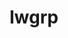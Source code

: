 ---
title: "lwgrp"
layout: cache
categories: [package, develop]
meta: {"versions": ["1.0.5"], "compilers": ["gcc@=11.1.0", "gcc@=11.3.0", "gcc@=7.5.0", "oneapi@=2023.0.0", "oneapi@=2023.1.0"], "oss": ["ubuntu18.04", "ubuntu20.04", "ubuntu22.04"], "platforms": ["linux"], "targets": ["ppc64le", "x86_64", "x86_64_v3"], "stacks": ["e4s", "e4s-oneapi", "e4s-power", "radiuss", "root", "tutorial"], "num_specs": 106, "num_specs_by_stack": {"radiuss": 50, "root": 106, "tutorial": 42, "e4s-power": 5, "e4s-oneapi": 5, "e4s": 4}}
spec_details: [{"hash": "7qjyhtbrtpqchpnt7y5fknxg5blpy7rb", "compiler": "gcc@=7.5.0", "versions": ["1.0.5"], "os": "ubuntu18.04", "platform": "linux", "target": "x86_64", "variants": ["+shared"], "stacks": ["radiuss", "root"], "size": "-", "tarball": "https://binaries.spack.io/develop/build_cache/linux-ubuntu18.04-x86_64/gcc-7.5.0/lwgrp-1.0.5/linux-ubuntu18.04-x86_64-gcc-7.5.0-lwgrp-1.0.5-7qjyhtbrtpqchpnt7y5fknxg5blpy7rb.spack"}, {"hash": "6qk3l7wowhl7l55fqpicbr2rhemlrt2v", "compiler": "gcc@=7.5.0", "versions": ["1.0.5"], "os": "ubuntu18.04", "platform": "linux", "target": "x86_64", "variants": ["build_system=autotools", "+shared"], "stacks": ["radiuss", "root"], "size": "-", "tarball": "https://binaries.spack.io/develop/build_cache/linux-ubuntu18.04-x86_64/gcc-7.5.0/lwgrp-1.0.5/linux-ubuntu18.04-x86_64-gcc-7.5.0-lwgrp-1.0.5-6qk3l7wowhl7l55fqpicbr2rhemlrt2v.spack"}, {"hash": "frcn7o5imtvd4wkln4oko5dwdu6fdlc6", "compiler": "gcc@=7.5.0", "versions": ["1.0.5"], "os": "ubuntu18.04", "platform": "linux", "target": "x86_64", "variants": ["+shared"], "stacks": ["tutorial", "root"], "size": "-", "tarball": "https://binaries.spack.io/develop/build_cache/linux-ubuntu18.04-x86_64/gcc-7.5.0/lwgrp-1.0.5/linux-ubuntu18.04-x86_64-gcc-7.5.0-lwgrp-1.0.5-frcn7o5imtvd4wkln4oko5dwdu6fdlc6.spack"}, {"hash": "kmztfawulzvqnecqxlst7tbzqjhkalsw", "compiler": "gcc@=7.5.0", "versions": ["1.0.5"], "os": "ubuntu18.04", "platform": "linux", "target": "x86_64", "variants": ["+shared"], "stacks": ["radiuss", "root"], "size": "-", "tarball": "https://binaries.spack.io/develop/build_cache/linux-ubuntu18.04-x86_64/gcc-7.5.0/lwgrp-1.0.5/linux-ubuntu18.04-x86_64-gcc-7.5.0-lwgrp-1.0.5-kmztfawulzvqnecqxlst7tbzqjhkalsw.spack"}, {"hash": "mmlvi3zv5j4n3q7sg36egqtslfla7m6t", "compiler": "gcc@=7.5.0", "versions": ["1.0.5"], "os": "ubuntu18.04", "platform": "linux", "target": "x86_64", "variants": ["+shared"], "stacks": ["tutorial", "root"], "size": "-", "tarball": "https://binaries.spack.io/develop/build_cache/linux-ubuntu18.04-x86_64/gcc-7.5.0/lwgrp-1.0.5/linux-ubuntu18.04-x86_64-gcc-7.5.0-lwgrp-1.0.5-mmlvi3zv5j4n3q7sg36egqtslfla7m6t.spack"}, {"hash": "beo3r6vjimeffkeg6pqtqi4c7knjz2zu", "compiler": "gcc@=7.5.0", "versions": ["1.0.5"], "os": "ubuntu18.04", "platform": "linux", "target": "x86_64", "variants": ["build_system=autotools", "+shared"], "stacks": ["tutorial", "root"], "size": "-", "tarball": "https://binaries.spack.io/develop/build_cache/linux-ubuntu18.04-x86_64/gcc-7.5.0/lwgrp-1.0.5/linux-ubuntu18.04-x86_64-gcc-7.5.0-lwgrp-1.0.5-beo3r6vjimeffkeg6pqtqi4c7knjz2zu.spack"}, {"hash": "ilu5b4deyow7mekkkzsbdc3tzvbs52r4", "compiler": "gcc@=7.5.0", "versions": ["1.0.5"], "os": "ubuntu18.04", "platform": "linux", "target": "x86_64", "variants": ["+shared"], "stacks": ["tutorial", "root"], "size": "-", "tarball": "https://binaries.spack.io/develop/build_cache/linux-ubuntu18.04-x86_64/gcc-7.5.0/lwgrp-1.0.5/linux-ubuntu18.04-x86_64-gcc-7.5.0-lwgrp-1.0.5-ilu5b4deyow7mekkkzsbdc3tzvbs52r4.spack"}, {"hash": "vbl4vcidm3nyabbavczmgmd4efhqx5jn", "compiler": "gcc@=7.5.0", "versions": ["1.0.5"], "os": "ubuntu18.04", "platform": "linux", "target": "x86_64", "variants": ["+shared"], "stacks": ["tutorial", "root"], "size": "-", "tarball": "https://binaries.spack.io/develop/build_cache/linux-ubuntu18.04-x86_64/gcc-7.5.0/lwgrp-1.0.5/linux-ubuntu18.04-x86_64-gcc-7.5.0-lwgrp-1.0.5-vbl4vcidm3nyabbavczmgmd4efhqx5jn.spack"}, {"hash": "n4gky4j4qgfcnlsqeemkaptk56zrdosw", "compiler": "gcc@=7.5.0", "versions": ["1.0.5"], "os": "ubuntu18.04", "platform": "linux", "target": "x86_64", "variants": ["+shared"], "stacks": ["radiuss", "root"], "size": "-", "tarball": "https://binaries.spack.io/develop/build_cache/linux-ubuntu18.04-x86_64/gcc-7.5.0/lwgrp-1.0.5/linux-ubuntu18.04-x86_64-gcc-7.5.0-lwgrp-1.0.5-n4gky4j4qgfcnlsqeemkaptk56zrdosw.spack"}, {"hash": "qo6kgjo6tzdq2qakcvo5e6qvemb4i5zh", "compiler": "gcc@=7.5.0", "versions": ["1.0.5"], "os": "ubuntu18.04", "platform": "linux", "target": "x86_64", "variants": ["build_system=autotools", "+shared"], "stacks": ["tutorial", "root"], "size": "-", "tarball": "https://binaries.spack.io/develop/build_cache/linux-ubuntu18.04-x86_64/gcc-7.5.0/lwgrp-1.0.5/linux-ubuntu18.04-x86_64-gcc-7.5.0-lwgrp-1.0.5-qo6kgjo6tzdq2qakcvo5e6qvemb4i5zh.spack"}, {"hash": "l6taw2cl2qyki2oqlm3oek6pfyenfewi", "compiler": "gcc@=7.5.0", "versions": ["1.0.5"], "os": "ubuntu18.04", "platform": "linux", "target": "x86_64", "variants": ["+shared"], "stacks": ["radiuss", "root"], "size": "-", "tarball": "https://binaries.spack.io/develop/build_cache/linux-ubuntu18.04-x86_64/gcc-7.5.0/lwgrp-1.0.5/linux-ubuntu18.04-x86_64-gcc-7.5.0-lwgrp-1.0.5-l6taw2cl2qyki2oqlm3oek6pfyenfewi.spack"}, {"hash": "x526fvhzktijr3b6p5kyilws5ycrlyyc", "compiler": "gcc@=7.5.0", "versions": ["1.0.5"], "os": "ubuntu18.04", "platform": "linux", "target": "x86_64", "variants": ["+shared"], "stacks": ["radiuss", "root"], "size": "-", "tarball": "https://binaries.spack.io/develop/build_cache/linux-ubuntu18.04-x86_64/gcc-7.5.0/lwgrp-1.0.5/linux-ubuntu18.04-x86_64-gcc-7.5.0-lwgrp-1.0.5-x526fvhzktijr3b6p5kyilws5ycrlyyc.spack"}, {"hash": "yap77lvk5oykdfh7cigcwshmbnqlt526", "compiler": "gcc@=7.5.0", "versions": ["1.0.5"], "os": "ubuntu18.04", "platform": "linux", "target": "x86_64", "variants": ["+shared"], "stacks": ["tutorial", "root"], "size": "-", "tarball": "https://binaries.spack.io/develop/build_cache/linux-ubuntu18.04-x86_64/gcc-7.5.0/lwgrp-1.0.5/linux-ubuntu18.04-x86_64-gcc-7.5.0-lwgrp-1.0.5-yap77lvk5oykdfh7cigcwshmbnqlt526.spack"}, {"hash": "2elirsa7p3a6bkjnzdungd7z4etstb4i", "compiler": "gcc@=7.5.0", "versions": ["1.0.5"], "os": "ubuntu18.04", "platform": "linux", "target": "x86_64", "variants": ["+shared"], "stacks": ["tutorial", "root"], "size": "-", "tarball": "https://binaries.spack.io/develop/build_cache/linux-ubuntu18.04-x86_64/gcc-7.5.0/lwgrp-1.0.5/linux-ubuntu18.04-x86_64-gcc-7.5.0-lwgrp-1.0.5-2elirsa7p3a6bkjnzdungd7z4etstb4i.spack"}, {"hash": "li4wiax3cl2zffhxseqxatak6onsoxnj", "compiler": "gcc@=7.5.0", "versions": ["1.0.5"], "os": "ubuntu18.04", "platform": "linux", "target": "x86_64", "variants": ["build_system=autotools", "+shared"], "stacks": ["tutorial", "root"], "size": "-", "tarball": "https://binaries.spack.io/develop/build_cache/linux-ubuntu18.04-x86_64/gcc-7.5.0/lwgrp-1.0.5/linux-ubuntu18.04-x86_64-gcc-7.5.0-lwgrp-1.0.5-li4wiax3cl2zffhxseqxatak6onsoxnj.spack"}, {"hash": "mw2li3o4makarf37mrk5n75ja6wzdlti", "compiler": "gcc@=7.5.0", "versions": ["1.0.5"], "os": "ubuntu18.04", "platform": "linux", "target": "x86_64", "variants": ["+shared"], "stacks": ["radiuss", "root"], "size": "-", "tarball": "https://binaries.spack.io/develop/build_cache/linux-ubuntu18.04-x86_64/gcc-7.5.0/lwgrp-1.0.5/linux-ubuntu18.04-x86_64-gcc-7.5.0-lwgrp-1.0.5-mw2li3o4makarf37mrk5n75ja6wzdlti.spack"}, {"hash": "loifiarrw2pvipifyl527nqybfekkxbx", "compiler": "gcc@=7.5.0", "versions": ["1.0.5"], "os": "ubuntu18.04", "platform": "linux", "target": "x86_64", "variants": ["+shared"], "stacks": ["tutorial", "root"], "size": "-", "tarball": "https://binaries.spack.io/develop/build_cache/linux-ubuntu18.04-x86_64/gcc-7.5.0/lwgrp-1.0.5/linux-ubuntu18.04-x86_64-gcc-7.5.0-lwgrp-1.0.5-loifiarrw2pvipifyl527nqybfekkxbx.spack"}, {"hash": "fz4mtisyww5bt5ahxb3co2mtadpcj4q3", "compiler": "gcc@=7.5.0", "versions": ["1.0.5"], "os": "ubuntu18.04", "platform": "linux", "target": "x86_64", "variants": ["+shared"], "stacks": ["radiuss", "root"], "size": "-", "tarball": "https://binaries.spack.io/develop/build_cache/linux-ubuntu18.04-x86_64/gcc-7.5.0/lwgrp-1.0.5/linux-ubuntu18.04-x86_64-gcc-7.5.0-lwgrp-1.0.5-fz4mtisyww5bt5ahxb3co2mtadpcj4q3.spack"}, {"hash": "upig5cwrdripwits52dir2ouoioze5k7", "compiler": "gcc@=7.5.0", "versions": ["1.0.5"], "os": "ubuntu18.04", "platform": "linux", "target": "x86_64", "variants": ["+shared"], "stacks": ["radiuss", "root"], "size": "-", "tarball": "https://binaries.spack.io/develop/build_cache/linux-ubuntu18.04-x86_64/gcc-7.5.0/lwgrp-1.0.5/linux-ubuntu18.04-x86_64-gcc-7.5.0-lwgrp-1.0.5-upig5cwrdripwits52dir2ouoioze5k7.spack"}, {"hash": "jsl2r7o3raikw47pgngilr6aolgigi6x", "compiler": "gcc@=7.5.0", "versions": ["1.0.5"], "os": "ubuntu18.04", "platform": "linux", "target": "x86_64", "variants": ["+shared"], "stacks": ["tutorial", "root"], "size": "-", "tarball": "https://binaries.spack.io/develop/build_cache/linux-ubuntu18.04-x86_64/gcc-7.5.0/lwgrp-1.0.5/linux-ubuntu18.04-x86_64-gcc-7.5.0-lwgrp-1.0.5-jsl2r7o3raikw47pgngilr6aolgigi6x.spack"}, {"hash": "jcmj76tiewnwn2dd4s73lg5c56ebq7ki", "compiler": "gcc@=7.5.0", "versions": ["1.0.5"], "os": "ubuntu18.04", "platform": "linux", "target": "x86_64", "variants": ["+shared"], "stacks": ["tutorial", "root"], "size": "-", "tarball": "https://binaries.spack.io/develop/build_cache/linux-ubuntu18.04-x86_64/gcc-7.5.0/lwgrp-1.0.5/linux-ubuntu18.04-x86_64-gcc-7.5.0-lwgrp-1.0.5-jcmj76tiewnwn2dd4s73lg5c56ebq7ki.spack"}, {"hash": "bkfgkttorpp4lg4uxxxgffb37og4sitj", "compiler": "gcc@=7.5.0", "versions": ["1.0.5"], "os": "ubuntu18.04", "platform": "linux", "target": "x86_64", "variants": ["+shared"], "stacks": ["radiuss", "root"], "size": "-", "tarball": "https://binaries.spack.io/develop/build_cache/linux-ubuntu18.04-x86_64/gcc-7.5.0/lwgrp-1.0.5/linux-ubuntu18.04-x86_64-gcc-7.5.0-lwgrp-1.0.5-bkfgkttorpp4lg4uxxxgffb37og4sitj.spack"}, {"hash": "nc46oinpsdwfoughelrk33aohlxzryjj", "compiler": "gcc@=7.5.0", "versions": ["1.0.5"], "os": "ubuntu18.04", "platform": "linux", "target": "x86_64", "variants": ["+shared"], "stacks": ["tutorial", "root"], "size": "-", "tarball": "https://binaries.spack.io/develop/build_cache/linux-ubuntu18.04-x86_64/gcc-7.5.0/lwgrp-1.0.5/linux-ubuntu18.04-x86_64-gcc-7.5.0-lwgrp-1.0.5-nc46oinpsdwfoughelrk33aohlxzryjj.spack"}, {"hash": "rraowrmzopndrqizdujnjbg5zrfqocsu", "compiler": "gcc@=7.5.0", "versions": ["1.0.5"], "os": "ubuntu18.04", "platform": "linux", "target": "x86_64", "variants": ["build_system=autotools", "+shared"], "stacks": ["tutorial", "root"], "size": "-", "tarball": "https://binaries.spack.io/develop/build_cache/linux-ubuntu18.04-x86_64/gcc-7.5.0/lwgrp-1.0.5/linux-ubuntu18.04-x86_64-gcc-7.5.0-lwgrp-1.0.5-rraowrmzopndrqizdujnjbg5zrfqocsu.spack"}, {"hash": "reixv3mg6gwmuas4heoujfu7sna6bw67", "compiler": "gcc@=7.5.0", "versions": ["1.0.5"], "os": "ubuntu18.04", "platform": "linux", "target": "x86_64", "variants": ["+shared"], "stacks": ["radiuss", "root"], "size": "-", "tarball": "https://binaries.spack.io/develop/build_cache/linux-ubuntu18.04-x86_64/gcc-7.5.0/lwgrp-1.0.5/linux-ubuntu18.04-x86_64-gcc-7.5.0-lwgrp-1.0.5-reixv3mg6gwmuas4heoujfu7sna6bw67.spack"}, {"hash": "c24e6r2pnvtcghcrclkglahg7dflkfr5", "compiler": "gcc@=7.5.0", "versions": ["1.0.5"], "os": "ubuntu18.04", "platform": "linux", "target": "x86_64", "variants": ["build_system=autotools", "+shared"], "stacks": ["tutorial", "root"], "size": "-", "tarball": "https://binaries.spack.io/develop/build_cache/linux-ubuntu18.04-x86_64/gcc-7.5.0/lwgrp-1.0.5/linux-ubuntu18.04-x86_64-gcc-7.5.0-lwgrp-1.0.5-c24e6r2pnvtcghcrclkglahg7dflkfr5.spack"}, {"hash": "oesm7w6zz7xubth6pfrexljlsv2cm4cp", "compiler": "gcc@=7.5.0", "versions": ["1.0.5"], "os": "ubuntu18.04", "platform": "linux", "target": "x86_64", "variants": ["+shared"], "stacks": ["radiuss", "root"], "size": "-", "tarball": "https://binaries.spack.io/develop/build_cache/linux-ubuntu18.04-x86_64/gcc-7.5.0/lwgrp-1.0.5/linux-ubuntu18.04-x86_64-gcc-7.5.0-lwgrp-1.0.5-oesm7w6zz7xubth6pfrexljlsv2cm4cp.spack"}, {"hash": "oajg4okxq4dffbcppyfrxf2sidsftjq2", "compiler": "gcc@=7.5.0", "versions": ["1.0.5"], "os": "ubuntu18.04", "platform": "linux", "target": "x86_64", "variants": ["+shared"], "stacks": ["tutorial", "root"], "size": "-", "tarball": "https://binaries.spack.io/develop/build_cache/linux-ubuntu18.04-x86_64/gcc-7.5.0/lwgrp-1.0.5/linux-ubuntu18.04-x86_64-gcc-7.5.0-lwgrp-1.0.5-oajg4okxq4dffbcppyfrxf2sidsftjq2.spack"}, {"hash": "kqi6duhnscrnjfabotey5nuwep4bex4t", "compiler": "gcc@=7.5.0", "versions": ["1.0.5"], "os": "ubuntu18.04", "platform": "linux", "target": "x86_64", "variants": ["+shared"], "stacks": ["radiuss", "root"], "size": "-", "tarball": "https://binaries.spack.io/develop/build_cache/linux-ubuntu18.04-x86_64/gcc-7.5.0/lwgrp-1.0.5/linux-ubuntu18.04-x86_64-gcc-7.5.0-lwgrp-1.0.5-kqi6duhnscrnjfabotey5nuwep4bex4t.spack"}, {"hash": "k7ia3gocgfrghvjgcy25kbfpjqikyk7s", "compiler": "gcc@=7.5.0", "versions": ["1.0.5"], "os": "ubuntu18.04", "platform": "linux", "target": "x86_64", "variants": ["+shared"], "stacks": ["radiuss", "root"], "size": "-", "tarball": "https://binaries.spack.io/develop/build_cache/linux-ubuntu18.04-x86_64/gcc-7.5.0/lwgrp-1.0.5/linux-ubuntu18.04-x86_64-gcc-7.5.0-lwgrp-1.0.5-k7ia3gocgfrghvjgcy25kbfpjqikyk7s.spack"}, {"hash": "rpxybyebzrs76rqyx4aui4e4xahpefpl", "compiler": "gcc@=7.5.0", "versions": ["1.0.5"], "os": "ubuntu18.04", "platform": "linux", "target": "x86_64", "variants": ["+shared"], "stacks": ["radiuss", "root"], "size": "-", "tarball": "https://binaries.spack.io/develop/build_cache/linux-ubuntu18.04-x86_64/gcc-7.5.0/lwgrp-1.0.5/linux-ubuntu18.04-x86_64-gcc-7.5.0-lwgrp-1.0.5-rpxybyebzrs76rqyx4aui4e4xahpefpl.spack"}, {"hash": "w5i3giaha66apzgxp4lrezkazjkomwxz", "compiler": "gcc@=7.5.0", "versions": ["1.0.5"], "os": "ubuntu18.04", "platform": "linux", "target": "x86_64", "variants": ["+shared"], "stacks": ["radiuss", "root"], "size": "-", "tarball": "https://binaries.spack.io/develop/build_cache/linux-ubuntu18.04-x86_64/gcc-7.5.0/lwgrp-1.0.5/linux-ubuntu18.04-x86_64-gcc-7.5.0-lwgrp-1.0.5-w5i3giaha66apzgxp4lrezkazjkomwxz.spack"}, {"hash": "p5obbfbelc5mlrksfzehcgnvv2rkr4fy", "compiler": "gcc@=7.5.0", "versions": ["1.0.5"], "os": "ubuntu18.04", "platform": "linux", "target": "x86_64", "variants": ["+shared"], "stacks": ["radiuss", "root"], "size": "-", "tarball": "https://binaries.spack.io/develop/build_cache/linux-ubuntu18.04-x86_64/gcc-7.5.0/lwgrp-1.0.5/linux-ubuntu18.04-x86_64-gcc-7.5.0-lwgrp-1.0.5-p5obbfbelc5mlrksfzehcgnvv2rkr4fy.spack"}, {"hash": "zq6dwna5cnmvcpw2hc5g2zmrtduomagv", "compiler": "gcc@=7.5.0", "versions": ["1.0.5"], "os": "ubuntu18.04", "platform": "linux", "target": "x86_64", "variants": ["+shared"], "stacks": ["radiuss", "root"], "size": "-", "tarball": "https://binaries.spack.io/develop/build_cache/linux-ubuntu18.04-x86_64/gcc-7.5.0/lwgrp-1.0.5/linux-ubuntu18.04-x86_64-gcc-7.5.0-lwgrp-1.0.5-zq6dwna5cnmvcpw2hc5g2zmrtduomagv.spack"}, {"hash": "izof72h5n7be2nkjnsg2kl65vo6ynzzr", "compiler": "gcc@=7.5.0", "versions": ["1.0.5"], "os": "ubuntu18.04", "platform": "linux", "target": "x86_64", "variants": ["build_system=autotools", "+shared"], "stacks": ["tutorial", "root"], "size": "-", "tarball": "https://binaries.spack.io/develop/build_cache/linux-ubuntu18.04-x86_64/gcc-7.5.0/lwgrp-1.0.5/linux-ubuntu18.04-x86_64-gcc-7.5.0-lwgrp-1.0.5-izof72h5n7be2nkjnsg2kl65vo6ynzzr.spack"}, {"hash": "eunv53pjx7pnpdrlu5rp63itezkteaje", "compiler": "gcc@=7.5.0", "versions": ["1.0.5"], "os": "ubuntu18.04", "platform": "linux", "target": "x86_64", "variants": ["+shared"], "stacks": ["tutorial", "root"], "size": "-", "tarball": "https://binaries.spack.io/develop/build_cache/linux-ubuntu18.04-x86_64/gcc-7.5.0/lwgrp-1.0.5/linux-ubuntu18.04-x86_64-gcc-7.5.0-lwgrp-1.0.5-eunv53pjx7pnpdrlu5rp63itezkteaje.spack"}, {"hash": "fakbuyexjgj75pjhp3lpzxlo4f244277", "compiler": "gcc@=7.5.0", "versions": ["1.0.5"], "os": "ubuntu18.04", "platform": "linux", "target": "x86_64", "variants": ["build_system=autotools", "+shared"], "stacks": ["radiuss", "root"], "size": "-", "tarball": "https://binaries.spack.io/develop/build_cache/linux-ubuntu18.04-x86_64/gcc-7.5.0/lwgrp-1.0.5/linux-ubuntu18.04-x86_64-gcc-7.5.0-lwgrp-1.0.5-fakbuyexjgj75pjhp3lpzxlo4f244277.spack"}, {"hash": "ughzoitgqf7rg3tfcqi7dqjgnutfjv7k", "compiler": "gcc@=7.5.0", "versions": ["1.0.5"], "os": "ubuntu18.04", "platform": "linux", "target": "x86_64", "variants": ["+shared"], "stacks": ["tutorial", "root"], "size": "-", "tarball": "https://binaries.spack.io/develop/build_cache/linux-ubuntu18.04-x86_64/gcc-7.5.0/lwgrp-1.0.5/linux-ubuntu18.04-x86_64-gcc-7.5.0-lwgrp-1.0.5-ughzoitgqf7rg3tfcqi7dqjgnutfjv7k.spack"}, {"hash": "bqio42h3m3kyteipxqpz6tmyixdfruq5", "compiler": "gcc@=7.5.0", "versions": ["1.0.5"], "os": "ubuntu18.04", "platform": "linux", "target": "x86_64", "variants": ["+shared"], "stacks": ["radiuss", "root"], "size": "-", "tarball": "https://binaries.spack.io/develop/build_cache/linux-ubuntu18.04-x86_64/gcc-7.5.0/lwgrp-1.0.5/linux-ubuntu18.04-x86_64-gcc-7.5.0-lwgrp-1.0.5-bqio42h3m3kyteipxqpz6tmyixdfruq5.spack"}, {"hash": "wacbw4ntloo3jbmlkm6tye7in5tmhncj", "compiler": "gcc@=7.5.0", "versions": ["1.0.5"], "os": "ubuntu18.04", "platform": "linux", "target": "x86_64", "variants": ["+shared"], "stacks": ["radiuss", "root"], "size": "-", "tarball": "https://binaries.spack.io/develop/build_cache/linux-ubuntu18.04-x86_64/gcc-7.5.0/lwgrp-1.0.5/linux-ubuntu18.04-x86_64-gcc-7.5.0-lwgrp-1.0.5-wacbw4ntloo3jbmlkm6tye7in5tmhncj.spack"}, {"hash": "ngyaeamgohwm3dhg4yeyjiakqnmz5sf5", "compiler": "gcc@=7.5.0", "versions": ["1.0.5"], "os": "ubuntu18.04", "platform": "linux", "target": "x86_64", "variants": ["+shared"], "stacks": ["radiuss", "root"], "size": "-", "tarball": "https://binaries.spack.io/develop/build_cache/linux-ubuntu18.04-x86_64/gcc-7.5.0/lwgrp-1.0.5/linux-ubuntu18.04-x86_64-gcc-7.5.0-lwgrp-1.0.5-ngyaeamgohwm3dhg4yeyjiakqnmz5sf5.spack"}, {"hash": "42tm6vwnlw45osenzgub4eytshde6zub", "compiler": "gcc@=7.5.0", "versions": ["1.0.5"], "os": "ubuntu18.04", "platform": "linux", "target": "x86_64", "variants": ["+shared"], "stacks": ["radiuss", "root"], "size": "-", "tarball": "https://binaries.spack.io/develop/build_cache/linux-ubuntu18.04-x86_64/gcc-7.5.0/lwgrp-1.0.5/linux-ubuntu18.04-x86_64-gcc-7.5.0-lwgrp-1.0.5-42tm6vwnlw45osenzgub4eytshde6zub.spack"}, {"hash": "va3mzre2upcxj7dsrndpzhz5cx62zaeu", "compiler": "gcc@=7.5.0", "versions": ["1.0.5"], "os": "ubuntu18.04", "platform": "linux", "target": "x86_64", "variants": ["+shared"], "stacks": ["radiuss", "root"], "size": "-", "tarball": "https://binaries.spack.io/develop/build_cache/linux-ubuntu18.04-x86_64/gcc-7.5.0/lwgrp-1.0.5/linux-ubuntu18.04-x86_64-gcc-7.5.0-lwgrp-1.0.5-va3mzre2upcxj7dsrndpzhz5cx62zaeu.spack"}, {"hash": "jyksfzmdffzubl3qcfwtlo2yvseu6e6j", "compiler": "gcc@=7.5.0", "versions": ["1.0.5"], "os": "ubuntu18.04", "platform": "linux", "target": "x86_64", "variants": ["+shared"], "stacks": ["tutorial", "root"], "size": "-", "tarball": "https://binaries.spack.io/develop/build_cache/linux-ubuntu18.04-x86_64/gcc-7.5.0/lwgrp-1.0.5/linux-ubuntu18.04-x86_64-gcc-7.5.0-lwgrp-1.0.5-jyksfzmdffzubl3qcfwtlo2yvseu6e6j.spack"}, {"hash": "xqupgepob4rlo3csdze2shhfmqhppywb", "compiler": "gcc@=7.5.0", "versions": ["1.0.5"], "os": "ubuntu18.04", "platform": "linux", "target": "x86_64", "variants": ["+shared"], "stacks": ["radiuss", "root"], "size": "-", "tarball": "https://binaries.spack.io/develop/build_cache/linux-ubuntu18.04-x86_64/gcc-7.5.0/lwgrp-1.0.5/linux-ubuntu18.04-x86_64-gcc-7.5.0-lwgrp-1.0.5-xqupgepob4rlo3csdze2shhfmqhppywb.spack"}, {"hash": "nrks64ersfsdocnbwaobqekbygmjajhn", "compiler": "gcc@=7.5.0", "versions": ["1.0.5"], "os": "ubuntu18.04", "platform": "linux", "target": "x86_64", "variants": ["build_system=autotools", "+shared"], "stacks": ["radiuss", "root"], "size": "-", "tarball": "https://binaries.spack.io/develop/build_cache/linux-ubuntu18.04-x86_64/gcc-7.5.0/lwgrp-1.0.5/linux-ubuntu18.04-x86_64-gcc-7.5.0-lwgrp-1.0.5-nrks64ersfsdocnbwaobqekbygmjajhn.spack"}, {"hash": "cr5yrsuta573gqm4fm5zz5ld72q2ty73", "compiler": "gcc@=7.5.0", "versions": ["1.0.5"], "os": "ubuntu18.04", "platform": "linux", "target": "x86_64", "variants": ["+shared"], "stacks": ["tutorial", "root"], "size": "-", "tarball": "https://binaries.spack.io/develop/build_cache/linux-ubuntu18.04-x86_64/gcc-7.5.0/lwgrp-1.0.5/linux-ubuntu18.04-x86_64-gcc-7.5.0-lwgrp-1.0.5-cr5yrsuta573gqm4fm5zz5ld72q2ty73.spack"}, {"hash": "6s66tcr5qafscakft3rurrsxpnwcynf6", "compiler": "gcc@=7.5.0", "versions": ["1.0.5"], "os": "ubuntu18.04", "platform": "linux", "target": "x86_64", "variants": ["+shared"], "stacks": ["radiuss", "root"], "size": "-", "tarball": "https://binaries.spack.io/develop/build_cache/linux-ubuntu18.04-x86_64/gcc-7.5.0/lwgrp-1.0.5/linux-ubuntu18.04-x86_64-gcc-7.5.0-lwgrp-1.0.5-6s66tcr5qafscakft3rurrsxpnwcynf6.spack"}, {"hash": "izcbekchghqfum256a7dmmjhtb75y4gj", "compiler": "gcc@=7.5.0", "versions": ["1.0.5"], "os": "ubuntu18.04", "platform": "linux", "target": "x86_64", "variants": ["+shared"], "stacks": ["tutorial", "root"], "size": "-", "tarball": "https://binaries.spack.io/develop/build_cache/linux-ubuntu18.04-x86_64/gcc-7.5.0/lwgrp-1.0.5/linux-ubuntu18.04-x86_64-gcc-7.5.0-lwgrp-1.0.5-izcbekchghqfum256a7dmmjhtb75y4gj.spack"}, {"hash": "xu6pqu7nif2ylreyh5p24vzrbmsef7du", "compiler": "gcc@=7.5.0", "versions": ["1.0.5"], "os": "ubuntu18.04", "platform": "linux", "target": "x86_64", "variants": ["build_system=autotools", "+shared"], "stacks": ["radiuss", "root"], "size": "-", "tarball": "https://binaries.spack.io/develop/build_cache/linux-ubuntu18.04-x86_64/gcc-7.5.0/lwgrp-1.0.5/linux-ubuntu18.04-x86_64-gcc-7.5.0-lwgrp-1.0.5-xu6pqu7nif2ylreyh5p24vzrbmsef7du.spack"}, {"hash": "64j6m3hnles7fas3wlatmtim4y6fgark", "compiler": "gcc@=7.5.0", "versions": ["1.0.5"], "os": "ubuntu18.04", "platform": "linux", "target": "x86_64", "variants": ["+shared"], "stacks": ["tutorial", "root"], "size": "-", "tarball": "https://binaries.spack.io/develop/build_cache/linux-ubuntu18.04-x86_64/gcc-7.5.0/lwgrp-1.0.5/linux-ubuntu18.04-x86_64-gcc-7.5.0-lwgrp-1.0.5-64j6m3hnles7fas3wlatmtim4y6fgark.spack"}, {"hash": "yzn2yqw2xfmmzgvl4oeq3eewgjmhtyiq", "compiler": "gcc@=7.5.0", "versions": ["1.0.5"], "os": "ubuntu18.04", "platform": "linux", "target": "x86_64", "variants": ["+shared"], "stacks": ["tutorial", "root"], "size": "-", "tarball": "https://binaries.spack.io/develop/build_cache/linux-ubuntu18.04-x86_64/gcc-7.5.0/lwgrp-1.0.5/linux-ubuntu18.04-x86_64-gcc-7.5.0-lwgrp-1.0.5-yzn2yqw2xfmmzgvl4oeq3eewgjmhtyiq.spack"}, {"hash": "odzrk4jx5ii3a7cfvpmwydja5yuwgj7p", "compiler": "gcc@=7.5.0", "versions": ["1.0.5"], "os": "ubuntu18.04", "platform": "linux", "target": "x86_64", "variants": ["+shared"], "stacks": ["radiuss", "root"], "size": "-", "tarball": "https://binaries.spack.io/develop/build_cache/linux-ubuntu18.04-x86_64/gcc-7.5.0/lwgrp-1.0.5/linux-ubuntu18.04-x86_64-gcc-7.5.0-lwgrp-1.0.5-odzrk4jx5ii3a7cfvpmwydja5yuwgj7p.spack"}, {"hash": "szj7ygtrp26yokxm52mqbg7x3pc62au3", "compiler": "gcc@=7.5.0", "versions": ["1.0.5"], "os": "ubuntu18.04", "platform": "linux", "target": "x86_64", "variants": ["build_system=autotools", "+shared"], "stacks": ["tutorial", "root"], "size": "-", "tarball": "https://binaries.spack.io/develop/build_cache/linux-ubuntu18.04-x86_64/gcc-7.5.0/lwgrp-1.0.5/linux-ubuntu18.04-x86_64-gcc-7.5.0-lwgrp-1.0.5-szj7ygtrp26yokxm52mqbg7x3pc62au3.spack"}, {"hash": "vlo6gw43fdnadb3oeejrmnprsjppe33p", "compiler": "gcc@=7.5.0", "versions": ["1.0.5"], "os": "ubuntu18.04", "platform": "linux", "target": "x86_64", "variants": ["+shared"], "stacks": ["radiuss", "root"], "size": "-", "tarball": "https://binaries.spack.io/develop/build_cache/linux-ubuntu18.04-x86_64/gcc-7.5.0/lwgrp-1.0.5/linux-ubuntu18.04-x86_64-gcc-7.5.0-lwgrp-1.0.5-vlo6gw43fdnadb3oeejrmnprsjppe33p.spack"}, {"hash": "652h7psesg3tlwazkilju76foj6q76ru", "compiler": "gcc@=7.5.0", "versions": ["1.0.5"], "os": "ubuntu18.04", "platform": "linux", "target": "x86_64", "variants": ["+shared"], "stacks": ["tutorial", "root"], "size": "-", "tarball": "https://binaries.spack.io/develop/build_cache/linux-ubuntu18.04-x86_64/gcc-7.5.0/lwgrp-1.0.5/linux-ubuntu18.04-x86_64-gcc-7.5.0-lwgrp-1.0.5-652h7psesg3tlwazkilju76foj6q76ru.spack"}, {"hash": "rmjoen2zrqnolmhtym6ia7vzg4trnkiu", "compiler": "gcc@=7.5.0", "versions": ["1.0.5"], "os": "ubuntu18.04", "platform": "linux", "target": "x86_64", "variants": ["+shared"], "stacks": ["tutorial", "root"], "size": "-", "tarball": "https://binaries.spack.io/develop/build_cache/linux-ubuntu18.04-x86_64/gcc-7.5.0/lwgrp-1.0.5/linux-ubuntu18.04-x86_64-gcc-7.5.0-lwgrp-1.0.5-rmjoen2zrqnolmhtym6ia7vzg4trnkiu.spack"}, {"hash": "rhdses6bfygv4nzndcisqdbju77b6ti2", "compiler": "gcc@=7.5.0", "versions": ["1.0.5"], "os": "ubuntu18.04", "platform": "linux", "target": "x86_64", "variants": ["build_system=autotools", "+shared"], "stacks": ["tutorial", "root"], "size": "-", "tarball": "https://binaries.spack.io/develop/build_cache/linux-ubuntu18.04-x86_64/gcc-7.5.0/lwgrp-1.0.5/linux-ubuntu18.04-x86_64-gcc-7.5.0-lwgrp-1.0.5-rhdses6bfygv4nzndcisqdbju77b6ti2.spack"}, {"hash": "bmboyghrczm3rzkvlhyxjf6ee2pzr7qu", "compiler": "gcc@=7.5.0", "versions": ["1.0.5"], "os": "ubuntu18.04", "platform": "linux", "target": "x86_64", "variants": ["+shared"], "stacks": ["radiuss", "root"], "size": "-", "tarball": "https://binaries.spack.io/develop/build_cache/linux-ubuntu18.04-x86_64/gcc-7.5.0/lwgrp-1.0.5/linux-ubuntu18.04-x86_64-gcc-7.5.0-lwgrp-1.0.5-bmboyghrczm3rzkvlhyxjf6ee2pzr7qu.spack"}, {"hash": "fl2onj3jwi6hpv5qgps7t2saunfeioqw", "compiler": "gcc@=7.5.0", "versions": ["1.0.5"], "os": "ubuntu18.04", "platform": "linux", "target": "x86_64", "variants": ["+shared"], "stacks": ["tutorial", "root"], "size": "-", "tarball": "https://binaries.spack.io/develop/build_cache/linux-ubuntu18.04-x86_64/gcc-7.5.0/lwgrp-1.0.5/linux-ubuntu18.04-x86_64-gcc-7.5.0-lwgrp-1.0.5-fl2onj3jwi6hpv5qgps7t2saunfeioqw.spack"}, {"hash": "z5oihfog2vcilu6zoa57kizf27hmxxng", "compiler": "gcc@=7.5.0", "versions": ["1.0.5"], "os": "ubuntu18.04", "platform": "linux", "target": "x86_64", "variants": ["+shared"], "stacks": ["radiuss", "root"], "size": "-", "tarball": "https://binaries.spack.io/develop/build_cache/linux-ubuntu18.04-x86_64/gcc-7.5.0/lwgrp-1.0.5/linux-ubuntu18.04-x86_64-gcc-7.5.0-lwgrp-1.0.5-z5oihfog2vcilu6zoa57kizf27hmxxng.spack"}, {"hash": "rywm5mespjh3ijjlqkkxrvsgabcu5nkp", "compiler": "gcc@=7.5.0", "versions": ["1.0.5"], "os": "ubuntu18.04", "platform": "linux", "target": "x86_64", "variants": ["+shared"], "stacks": ["radiuss", "root"], "size": "-", "tarball": "https://binaries.spack.io/develop/build_cache/linux-ubuntu18.04-x86_64/gcc-7.5.0/lwgrp-1.0.5/linux-ubuntu18.04-x86_64-gcc-7.5.0-lwgrp-1.0.5-rywm5mespjh3ijjlqkkxrvsgabcu5nkp.spack"}, {"hash": "nkrwzlbdfin4zlrw4ubyaev73r3hzzq4", "compiler": "gcc@=7.5.0", "versions": ["1.0.5"], "os": "ubuntu18.04", "platform": "linux", "target": "x86_64", "variants": ["+shared"], "stacks": ["radiuss", "root"], "size": "-", "tarball": "https://binaries.spack.io/develop/build_cache/linux-ubuntu18.04-x86_64/gcc-7.5.0/lwgrp-1.0.5/linux-ubuntu18.04-x86_64-gcc-7.5.0-lwgrp-1.0.5-nkrwzlbdfin4zlrw4ubyaev73r3hzzq4.spack"}, {"hash": "5gvuxgjpvinmypbcx6afn2zksnfyqnb5", "compiler": "gcc@=7.5.0", "versions": ["1.0.5"], "os": "ubuntu18.04", "platform": "linux", "target": "x86_64", "variants": ["build_system=autotools", "+shared"], "stacks": ["radiuss", "root"], "size": "-", "tarball": "https://binaries.spack.io/develop/build_cache/linux-ubuntu18.04-x86_64/gcc-7.5.0/lwgrp-1.0.5/linux-ubuntu18.04-x86_64-gcc-7.5.0-lwgrp-1.0.5-5gvuxgjpvinmypbcx6afn2zksnfyqnb5.spack"}, {"hash": "xlktho4btmewi6qme3fyytwo6e6ztqb2", "compiler": "gcc@=7.5.0", "versions": ["1.0.5"], "os": "ubuntu18.04", "platform": "linux", "target": "x86_64", "variants": ["+shared"], "stacks": ["tutorial", "root"], "size": "-", "tarball": "https://binaries.spack.io/develop/build_cache/linux-ubuntu18.04-x86_64/gcc-7.5.0/lwgrp-1.0.5/linux-ubuntu18.04-x86_64-gcc-7.5.0-lwgrp-1.0.5-xlktho4btmewi6qme3fyytwo6e6ztqb2.spack"}, {"hash": "u4twyhtb5ldr7tle2v3kbujgoohyfq32", "compiler": "gcc@=7.5.0", "versions": ["1.0.5"], "os": "ubuntu18.04", "platform": "linux", "target": "x86_64", "variants": ["+shared"], "stacks": ["radiuss", "root"], "size": "-", "tarball": "https://binaries.spack.io/develop/build_cache/linux-ubuntu18.04-x86_64/gcc-7.5.0/lwgrp-1.0.5/linux-ubuntu18.04-x86_64-gcc-7.5.0-lwgrp-1.0.5-u4twyhtb5ldr7tle2v3kbujgoohyfq32.spack"}, {"hash": "ym52dcsemmcvfzqnqplfyvcanlw6t3nd", "compiler": "gcc@=7.5.0", "versions": ["1.0.5"], "os": "ubuntu18.04", "platform": "linux", "target": "x86_64", "variants": ["+shared"], "stacks": ["radiuss", "root"], "size": "-", "tarball": "https://binaries.spack.io/develop/build_cache/linux-ubuntu18.04-x86_64/gcc-7.5.0/lwgrp-1.0.5/linux-ubuntu18.04-x86_64-gcc-7.5.0-lwgrp-1.0.5-ym52dcsemmcvfzqnqplfyvcanlw6t3nd.spack"}, {"hash": "jarw5c5246lni55e7o5mwi5mwx36hwmx", "compiler": "gcc@=7.5.0", "versions": ["1.0.5"], "os": "ubuntu18.04", "platform": "linux", "target": "x86_64", "variants": ["+shared"], "stacks": ["radiuss", "root"], "size": "-", "tarball": "https://binaries.spack.io/develop/build_cache/linux-ubuntu18.04-x86_64/gcc-7.5.0/lwgrp-1.0.5/linux-ubuntu18.04-x86_64-gcc-7.5.0-lwgrp-1.0.5-jarw5c5246lni55e7o5mwi5mwx36hwmx.spack"}, {"hash": "f6y2ioamek6x5fj4xdafnqf74btdhhqb", "compiler": "gcc@=7.5.0", "versions": ["1.0.5"], "os": "ubuntu18.04", "platform": "linux", "target": "x86_64", "variants": ["+shared"], "stacks": ["tutorial", "root"], "size": "-", "tarball": "https://binaries.spack.io/develop/build_cache/linux-ubuntu18.04-x86_64/gcc-7.5.0/lwgrp-1.0.5/linux-ubuntu18.04-x86_64-gcc-7.5.0-lwgrp-1.0.5-f6y2ioamek6x5fj4xdafnqf74btdhhqb.spack"}, {"hash": "3m5obegmlsygvzjgk2h3vknr3wxwy2ik", "compiler": "gcc@=7.5.0", "versions": ["1.0.5"], "os": "ubuntu18.04", "platform": "linux", "target": "x86_64", "variants": ["+shared"], "stacks": ["tutorial", "root"], "size": "-", "tarball": "https://binaries.spack.io/develop/build_cache/linux-ubuntu18.04-x86_64/gcc-7.5.0/lwgrp-1.0.5/linux-ubuntu18.04-x86_64-gcc-7.5.0-lwgrp-1.0.5-3m5obegmlsygvzjgk2h3vknr3wxwy2ik.spack"}, {"hash": "ennnmg5hwimil3ctq4asevkyrcyyqgrz", "compiler": "gcc@=7.5.0", "versions": ["1.0.5"], "os": "ubuntu18.04", "platform": "linux", "target": "x86_64", "variants": ["+shared"], "stacks": ["tutorial", "root"], "size": "-", "tarball": "https://binaries.spack.io/develop/build_cache/linux-ubuntu18.04-x86_64/gcc-7.5.0/lwgrp-1.0.5/linux-ubuntu18.04-x86_64-gcc-7.5.0-lwgrp-1.0.5-ennnmg5hwimil3ctq4asevkyrcyyqgrz.spack"}, {"hash": "fpaxjumkphrjtsolsxjhagacm3rqipj5", "compiler": "gcc@=7.5.0", "versions": ["1.0.5"], "os": "ubuntu18.04", "platform": "linux", "target": "x86_64", "variants": ["+shared"], "stacks": ["radiuss", "root"], "size": "-", "tarball": "https://binaries.spack.io/develop/build_cache/linux-ubuntu18.04-x86_64/gcc-7.5.0/lwgrp-1.0.5/linux-ubuntu18.04-x86_64-gcc-7.5.0-lwgrp-1.0.5-fpaxjumkphrjtsolsxjhagacm3rqipj5.spack"}, {"hash": "xff3teudorbcxhphbil32qiskenryjvg", "compiler": "gcc@=7.5.0", "versions": ["1.0.5"], "os": "ubuntu18.04", "platform": "linux", "target": "x86_64", "variants": ["build_system=autotools", "+shared"], "stacks": ["radiuss", "root"], "size": "-", "tarball": "https://binaries.spack.io/develop/build_cache/linux-ubuntu18.04-x86_64/gcc-7.5.0/lwgrp-1.0.5/linux-ubuntu18.04-x86_64-gcc-7.5.0-lwgrp-1.0.5-xff3teudorbcxhphbil32qiskenryjvg.spack"}, {"hash": "uezkfe2pdasm56kjpioleuq4kec3wwbl", "compiler": "gcc@=7.5.0", "versions": ["1.0.5"], "os": "ubuntu18.04", "platform": "linux", "target": "x86_64", "variants": ["+shared"], "stacks": ["radiuss", "root"], "size": "-", "tarball": "https://binaries.spack.io/develop/build_cache/linux-ubuntu18.04-x86_64/gcc-7.5.0/lwgrp-1.0.5/linux-ubuntu18.04-x86_64-gcc-7.5.0-lwgrp-1.0.5-uezkfe2pdasm56kjpioleuq4kec3wwbl.spack"}, {"hash": "tf5jcfq7l3g2n2slx3bn7uspeebrcl5q", "compiler": "gcc@=7.5.0", "versions": ["1.0.5"], "os": "ubuntu18.04", "platform": "linux", "target": "x86_64", "variants": ["+shared"], "stacks": ["radiuss", "root"], "size": "-", "tarball": "https://binaries.spack.io/develop/build_cache/linux-ubuntu18.04-x86_64/gcc-7.5.0/lwgrp-1.0.5/linux-ubuntu18.04-x86_64-gcc-7.5.0-lwgrp-1.0.5-tf5jcfq7l3g2n2slx3bn7uspeebrcl5q.spack"}, {"hash": "7yfdmczarso5n4ikhbdmbapiclehgtby", "compiler": "gcc@=7.5.0", "versions": ["1.0.5"], "os": "ubuntu18.04", "platform": "linux", "target": "x86_64", "variants": ["+shared"], "stacks": ["tutorial", "root"], "size": "-", "tarball": "https://binaries.spack.io/develop/build_cache/linux-ubuntu18.04-x86_64/gcc-7.5.0/lwgrp-1.0.5/linux-ubuntu18.04-x86_64-gcc-7.5.0-lwgrp-1.0.5-7yfdmczarso5n4ikhbdmbapiclehgtby.spack"}, {"hash": "mad7nywl5gwa7m4cn5gdqefim2f55bwp", "compiler": "gcc@=7.5.0", "versions": ["1.0.5"], "os": "ubuntu18.04", "platform": "linux", "target": "x86_64", "variants": ["+shared"], "stacks": ["radiuss", "root"], "size": "-", "tarball": "https://binaries.spack.io/develop/build_cache/linux-ubuntu18.04-x86_64/gcc-7.5.0/lwgrp-1.0.5/linux-ubuntu18.04-x86_64-gcc-7.5.0-lwgrp-1.0.5-mad7nywl5gwa7m4cn5gdqefim2f55bwp.spack"}, {"hash": "ygyxigyez2h5blzg2otbldlxwhrnou7z", "compiler": "gcc@=7.5.0", "versions": ["1.0.5"], "os": "ubuntu18.04", "platform": "linux", "target": "x86_64_v3", "variants": ["build_system=autotools", "+shared"], "stacks": ["radiuss", "root"], "size": "-", "tarball": "https://binaries.spack.io/develop/build_cache/linux-ubuntu18.04-x86_64_v3/gcc-7.5.0/lwgrp-1.0.5/linux-ubuntu18.04-x86_64_v3-gcc-7.5.0-lwgrp-1.0.5-ygyxigyez2h5blzg2otbldlxwhrnou7z.spack"}, {"hash": "64roarvkty6hkxjimuhu3kxy23gdyf27", "compiler": "gcc@=7.5.0", "versions": ["1.0.5"], "os": "ubuntu18.04", "platform": "linux", "target": "x86_64_v3", "variants": ["build_system=autotools", "+shared"], "stacks": ["radiuss", "root"], "size": "-", "tarball": "https://binaries.spack.io/develop/build_cache/linux-ubuntu18.04-x86_64_v3/gcc-7.5.0/lwgrp-1.0.5/linux-ubuntu18.04-x86_64_v3-gcc-7.5.0-lwgrp-1.0.5-64roarvkty6hkxjimuhu3kxy23gdyf27.spack"}, {"hash": "klvu3fmfr3ucscjc2h5yuzpc63dszdkw", "compiler": "gcc@=7.5.0", "versions": ["1.0.5"], "os": "ubuntu18.04", "platform": "linux", "target": "x86_64_v3", "variants": ["build_system=autotools", "+shared"], "stacks": ["radiuss", "root"], "size": "-", "tarball": "https://binaries.spack.io/develop/build_cache/linux-ubuntu18.04-x86_64_v3/gcc-7.5.0/lwgrp-1.0.5/linux-ubuntu18.04-x86_64_v3-gcc-7.5.0-lwgrp-1.0.5-klvu3fmfr3ucscjc2h5yuzpc63dszdkw.spack"}, {"hash": "laxbwhaepiwjy6gbd2nkxfs5bc4jwvuq", "compiler": "gcc@=7.5.0", "versions": ["1.0.5"], "os": "ubuntu18.04", "platform": "linux", "target": "x86_64_v3", "variants": ["build_system=autotools", "+shared"], "stacks": ["tutorial", "root"], "size": "-", "tarball": "https://binaries.spack.io/develop/build_cache/linux-ubuntu18.04-x86_64_v3/gcc-7.5.0/lwgrp-1.0.5/linux-ubuntu18.04-x86_64_v3-gcc-7.5.0-lwgrp-1.0.5-laxbwhaepiwjy6gbd2nkxfs5bc4jwvuq.spack"}, {"hash": "pj3srz6apzq55h367rlmutxmngsr2zdu", "compiler": "gcc@=7.5.0", "versions": ["1.0.5"], "os": "ubuntu18.04", "platform": "linux", "target": "x86_64_v3", "variants": ["build_system=autotools", "+shared"], "stacks": ["radiuss", "root"], "size": "-", "tarball": "https://binaries.spack.io/develop/build_cache/linux-ubuntu18.04-x86_64_v3/gcc-7.5.0/lwgrp-1.0.5/linux-ubuntu18.04-x86_64_v3-gcc-7.5.0-lwgrp-1.0.5-pj3srz6apzq55h367rlmutxmngsr2zdu.spack"}, {"hash": "kgraiez2ko6npu3nwutxejrelx6uf5xq", "compiler": "gcc@=7.5.0", "versions": ["1.0.5"], "os": "ubuntu18.04", "platform": "linux", "target": "x86_64_v3", "variants": ["build_system=autotools", "+shared"], "stacks": ["radiuss", "root"], "size": "-", "tarball": "https://binaries.spack.io/develop/build_cache/linux-ubuntu18.04-x86_64_v3/gcc-7.5.0/lwgrp-1.0.5/linux-ubuntu18.04-x86_64_v3-gcc-7.5.0-lwgrp-1.0.5-kgraiez2ko6npu3nwutxejrelx6uf5xq.spack"}, {"hash": "zs23crdsw5l7pyb34x6vrxzezrnsbbgq", "compiler": "gcc@=7.5.0", "versions": ["1.0.5"], "os": "ubuntu18.04", "platform": "linux", "target": "x86_64_v3", "variants": ["build_system=autotools", "+shared"], "stacks": ["tutorial", "root"], "size": "-", "tarball": "https://binaries.spack.io/develop/build_cache/linux-ubuntu18.04-x86_64_v3/gcc-7.5.0/lwgrp-1.0.5/linux-ubuntu18.04-x86_64_v3-gcc-7.5.0-lwgrp-1.0.5-zs23crdsw5l7pyb34x6vrxzezrnsbbgq.spack"}, {"hash": "g43dqxcqbfnziyqgwtfg47edpjufcc3t", "compiler": "gcc@=7.5.0", "versions": ["1.0.5"], "os": "ubuntu18.04", "platform": "linux", "target": "x86_64_v3", "variants": ["build_system=autotools", "+shared"], "stacks": ["tutorial", "root"], "size": "-", "tarball": "https://binaries.spack.io/develop/build_cache/linux-ubuntu18.04-x86_64_v3/gcc-7.5.0/lwgrp-1.0.5/linux-ubuntu18.04-x86_64_v3-gcc-7.5.0-lwgrp-1.0.5-g43dqxcqbfnziyqgwtfg47edpjufcc3t.spack"}, {"hash": "hzccoomd2potyxdxhsaabiux3xe4r3hk", "compiler": "gcc@=7.5.0", "versions": ["1.0.5"], "os": "ubuntu18.04", "platform": "linux", "target": "x86_64_v3", "variants": ["build_system=autotools", "+shared"], "stacks": ["tutorial", "root"], "size": "-", "tarball": "https://binaries.spack.io/develop/build_cache/linux-ubuntu18.04-x86_64_v3/gcc-7.5.0/lwgrp-1.0.5/linux-ubuntu18.04-x86_64_v3-gcc-7.5.0-lwgrp-1.0.5-hzccoomd2potyxdxhsaabiux3xe4r3hk.spack"}, {"hash": "chqh77obvpjtd423recsqwyr7hna2asr", "compiler": "gcc@=7.5.0", "versions": ["1.0.5"], "os": "ubuntu18.04", "platform": "linux", "target": "x86_64_v3", "variants": ["build_system=autotools", "+shared"], "stacks": ["tutorial", "root"], "size": "-", "tarball": "https://binaries.spack.io/develop/build_cache/linux-ubuntu18.04-x86_64_v3/gcc-7.5.0/lwgrp-1.0.5/linux-ubuntu18.04-x86_64_v3-gcc-7.5.0-lwgrp-1.0.5-chqh77obvpjtd423recsqwyr7hna2asr.spack"}, {"hash": "r2qv4mkicokevpdhap3nbuy3q7k7ecza", "compiler": "gcc@=7.5.0", "versions": ["1.0.5"], "os": "ubuntu18.04", "platform": "linux", "target": "x86_64_v3", "variants": ["build_system=autotools", "+shared"], "stacks": ["radiuss", "root"], "size": "-", "tarball": "https://binaries.spack.io/develop/build_cache/linux-ubuntu18.04-x86_64_v3/gcc-7.5.0/lwgrp-1.0.5/linux-ubuntu18.04-x86_64_v3-gcc-7.5.0-lwgrp-1.0.5-r2qv4mkicokevpdhap3nbuy3q7k7ecza.spack"}, {"hash": "jllxqdvncnmoky2cnfun4jyg5l46ck4a", "compiler": "gcc@=7.5.0", "versions": ["1.0.5"], "os": "ubuntu18.04", "platform": "linux", "target": "x86_64_v3", "variants": ["build_system=autotools", "+shared"], "stacks": ["radiuss", "root"], "size": "-", "tarball": "https://binaries.spack.io/develop/build_cache/linux-ubuntu18.04-x86_64_v3/gcc-7.5.0/lwgrp-1.0.5/linux-ubuntu18.04-x86_64_v3-gcc-7.5.0-lwgrp-1.0.5-jllxqdvncnmoky2cnfun4jyg5l46ck4a.spack"}, {"hash": "fbrprb63o72hk45icxcnkodoellju3z4", "compiler": "gcc@=11.1.0", "versions": ["1.0.5"], "os": "ubuntu20.04", "platform": "linux", "target": "ppc64le", "variants": ["build_system=autotools", "+shared"], "stacks": ["root", "e4s-power"], "size": "-", "tarball": "https://binaries.spack.io/develop/build_cache/linux-ubuntu20.04-ppc64le/gcc-11.1.0/lwgrp-1.0.5/linux-ubuntu20.04-ppc64le-gcc-11.1.0-lwgrp-1.0.5-fbrprb63o72hk45icxcnkodoellju3z4.spack"}, {"hash": "ioawi6c66ddmspum5iiki53vjiw6ymil", "compiler": "gcc@=11.1.0", "versions": ["1.0.5"], "os": "ubuntu20.04", "platform": "linux", "target": "ppc64le", "variants": ["build_system=autotools", "+shared"], "stacks": ["root", "e4s-power"], "size": "-", "tarball": "https://binaries.spack.io/develop/build_cache/linux-ubuntu20.04-ppc64le/gcc-11.1.0/lwgrp-1.0.5/linux-ubuntu20.04-ppc64le-gcc-11.1.0-lwgrp-1.0.5-ioawi6c66ddmspum5iiki53vjiw6ymil.spack"}, {"hash": "zbz6pxvlc43uouxxfnab2biohehbobny", "compiler": "gcc@=11.1.0", "versions": ["1.0.5"], "os": "ubuntu20.04", "platform": "linux", "target": "ppc64le", "variants": ["build_system=autotools", "+shared"], "stacks": ["root", "e4s-power"], "size": "-", "tarball": "https://binaries.spack.io/develop/build_cache/linux-ubuntu20.04-ppc64le/gcc-11.1.0/lwgrp-1.0.5/linux-ubuntu20.04-ppc64le-gcc-11.1.0-lwgrp-1.0.5-zbz6pxvlc43uouxxfnab2biohehbobny.spack"}, {"hash": "rumprbgyq6mql4dhjtpi6eaqdezajsj5", "compiler": "gcc@=11.1.0", "versions": ["1.0.5"], "os": "ubuntu20.04", "platform": "linux", "target": "ppc64le", "variants": ["build_system=autotools", "+shared"], "stacks": ["root", "e4s-power"], "size": "-", "tarball": "https://binaries.spack.io/develop/build_cache/linux-ubuntu20.04-ppc64le/gcc-11.1.0/lwgrp-1.0.5/linux-ubuntu20.04-ppc64le-gcc-11.1.0-lwgrp-1.0.5-rumprbgyq6mql4dhjtpi6eaqdezajsj5.spack"}, {"hash": "tvvajek3sn6unonbsokpltkst53mt2qm", "compiler": "gcc@=11.1.0", "versions": ["1.0.5"], "os": "ubuntu20.04", "platform": "linux", "target": "ppc64le", "variants": ["build_system=autotools", "+shared"], "stacks": ["root", "e4s-power"], "size": "-", "tarball": "https://binaries.spack.io/develop/build_cache/linux-ubuntu20.04-ppc64le/gcc-11.1.0/lwgrp-1.0.5/linux-ubuntu20.04-ppc64le-gcc-11.1.0-lwgrp-1.0.5-tvvajek3sn6unonbsokpltkst53mt2qm.spack"}, {"hash": "setgwgwby7p7ezbsqurretogqeu6d7gv", "compiler": "oneapi@=2023.0.0", "versions": ["1.0.5"], "os": "ubuntu20.04", "platform": "linux", "target": "x86_64", "variants": ["build_system=autotools", "+shared"], "stacks": ["e4s-oneapi", "root"], "size": "-", "tarball": "https://binaries.spack.io/develop/build_cache/linux-ubuntu20.04-x86_64/oneapi-2023.0.0/lwgrp-1.0.5/linux-ubuntu20.04-x86_64-oneapi-2023.0.0-lwgrp-1.0.5-setgwgwby7p7ezbsqurretogqeu6d7gv.spack"}, {"hash": "2fa4lzj4rr7rq4fp6ayyliwehxnwaknz", "compiler": "oneapi@=2023.0.0", "versions": ["1.0.5"], "os": "ubuntu20.04", "platform": "linux", "target": "x86_64", "variants": ["build_system=autotools", "+shared"], "stacks": ["e4s-oneapi", "root"], "size": "-", "tarball": "https://binaries.spack.io/develop/build_cache/linux-ubuntu20.04-x86_64/oneapi-2023.0.0/lwgrp-1.0.5/linux-ubuntu20.04-x86_64-oneapi-2023.0.0-lwgrp-1.0.5-2fa4lzj4rr7rq4fp6ayyliwehxnwaknz.spack"}, {"hash": "ow5odzc544pts3io3qdfwy66jmzakb5j", "compiler": "oneapi@=2023.0.0", "versions": ["1.0.5"], "os": "ubuntu20.04", "platform": "linux", "target": "x86_64", "variants": ["build_system=autotools", "+shared"], "stacks": ["e4s-oneapi", "root"], "size": "-", "tarball": "https://binaries.spack.io/develop/build_cache/linux-ubuntu20.04-x86_64/oneapi-2023.0.0/lwgrp-1.0.5/linux-ubuntu20.04-x86_64-oneapi-2023.0.0-lwgrp-1.0.5-ow5odzc544pts3io3qdfwy66jmzakb5j.spack"}, {"hash": "buujjbooqjjgeijtous52nwcwke6hahe", "compiler": "oneapi@=2023.1.0", "versions": ["1.0.5"], "os": "ubuntu20.04", "platform": "linux", "target": "x86_64", "variants": ["build_system=autotools", "+shared"], "stacks": ["e4s-oneapi", "root"], "size": "-", "tarball": "https://binaries.spack.io/develop/build_cache/linux-ubuntu20.04-x86_64/oneapi-2023.1.0/lwgrp-1.0.5/linux-ubuntu20.04-x86_64-oneapi-2023.1.0-lwgrp-1.0.5-buujjbooqjjgeijtous52nwcwke6hahe.spack"}, {"hash": "b3m65on6a5f5zl63kyu2jg6uiocs4725", "compiler": "oneapi@=2023.1.0", "versions": ["1.0.5"], "os": "ubuntu20.04", "platform": "linux", "target": "x86_64", "variants": ["build_system=autotools", "+shared"], "stacks": ["e4s-oneapi", "root"], "size": "-", "tarball": "https://binaries.spack.io/develop/build_cache/linux-ubuntu20.04-x86_64/oneapi-2023.1.0/lwgrp-1.0.5/linux-ubuntu20.04-x86_64-oneapi-2023.1.0-lwgrp-1.0.5-b3m65on6a5f5zl63kyu2jg6uiocs4725.spack"}, {"hash": "dsnzurp4mtpqm4wpcztornq7yapfdmib", "compiler": "gcc@=11.1.0", "versions": ["1.0.5"], "os": "ubuntu20.04", "platform": "linux", "target": "x86_64_v3", "variants": ["build_system=autotools", "+shared"], "stacks": ["e4s", "root"], "size": "-", "tarball": "https://binaries.spack.io/develop/build_cache/linux-ubuntu20.04-x86_64_v3/gcc-11.1.0/lwgrp-1.0.5/linux-ubuntu20.04-x86_64_v3-gcc-11.1.0-lwgrp-1.0.5-dsnzurp4mtpqm4wpcztornq7yapfdmib.spack"}, {"hash": "idtojfupeactcekzroi5kfzw3dzowtic", "compiler": "gcc@=11.1.0", "versions": ["1.0.5"], "os": "ubuntu20.04", "platform": "linux", "target": "x86_64_v3", "variants": ["build_system=autotools", "+shared"], "stacks": ["e4s", "root"], "size": "-", "tarball": "https://binaries.spack.io/develop/build_cache/linux-ubuntu20.04-x86_64_v3/gcc-11.1.0/lwgrp-1.0.5/linux-ubuntu20.04-x86_64_v3-gcc-11.1.0-lwgrp-1.0.5-idtojfupeactcekzroi5kfzw3dzowtic.spack"}, {"hash": "s7bh5gqriw3itcelmk4zeadfjc3fud7c", "compiler": "gcc@=11.1.0", "versions": ["1.0.5"], "os": "ubuntu20.04", "platform": "linux", "target": "x86_64_v3", "variants": ["build_system=autotools", "+shared"], "stacks": ["e4s", "root"], "size": "-", "tarball": "https://binaries.spack.io/develop/build_cache/linux-ubuntu20.04-x86_64_v3/gcc-11.1.0/lwgrp-1.0.5/linux-ubuntu20.04-x86_64_v3-gcc-11.1.0-lwgrp-1.0.5-s7bh5gqriw3itcelmk4zeadfjc3fud7c.spack"}, {"hash": "co476ip24jw3ydgvqoptqusjmngqqa46", "compiler": "gcc@=11.1.0", "versions": ["1.0.5"], "os": "ubuntu20.04", "platform": "linux", "target": "x86_64_v3", "variants": ["build_system=autotools", "+shared"], "stacks": ["e4s", "root"], "size": "-", "tarball": "https://binaries.spack.io/develop/build_cache/linux-ubuntu20.04-x86_64_v3/gcc-11.1.0/lwgrp-1.0.5/linux-ubuntu20.04-x86_64_v3-gcc-11.1.0-lwgrp-1.0.5-co476ip24jw3ydgvqoptqusjmngqqa46.spack"}, {"hash": "mxbslsxmncbcmasdokp2us7pq3tlbkza", "compiler": "gcc@=11.3.0", "versions": ["1.0.5"], "os": "ubuntu22.04", "platform": "linux", "target": "x86_64_v3", "variants": ["build_system=autotools", "+shared"], "stacks": ["tutorial", "root"], "size": "-", "tarball": "https://binaries.spack.io/develop/build_cache/linux-ubuntu22.04-x86_64_v3/gcc-11.3.0/lwgrp-1.0.5/linux-ubuntu22.04-x86_64_v3-gcc-11.3.0-lwgrp-1.0.5-mxbslsxmncbcmasdokp2us7pq3tlbkza.spack"}, {"hash": "nu3ip6th54eliomqwlqycpt6dt6rkkws", "compiler": "gcc@=11.3.0", "versions": ["1.0.5"], "os": "ubuntu22.04", "platform": "linux", "target": "x86_64_v3", "variants": ["build_system=autotools", "+shared"], "stacks": ["tutorial", "root"], "size": "-", "tarball": "https://binaries.spack.io/develop/build_cache/linux-ubuntu22.04-x86_64_v3/gcc-11.3.0/lwgrp-1.0.5/linux-ubuntu22.04-x86_64_v3-gcc-11.3.0-lwgrp-1.0.5-nu3ip6th54eliomqwlqycpt6dt6rkkws.spack"}, {"hash": "mgvr2pkovr3yjmflkzrvzi3ijqhwmc2q", "compiler": "gcc@=11.3.0", "versions": ["1.0.5"], "os": "ubuntu22.04", "platform": "linux", "target": "x86_64_v3", "variants": ["build_system=autotools", "+shared"], "stacks": ["tutorial", "root"], "size": "-", "tarball": "https://binaries.spack.io/develop/build_cache/linux-ubuntu22.04-x86_64_v3/gcc-11.3.0/lwgrp-1.0.5/linux-ubuntu22.04-x86_64_v3-gcc-11.3.0-lwgrp-1.0.5-mgvr2pkovr3yjmflkzrvzi3ijqhwmc2q.spack"}]
---